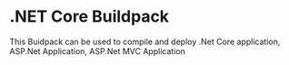 # .NET Core Buildpack

This Buidpack can be used to compile and deploy .Net Core application, ASP.Net Application, ASP.Net MVC Application
